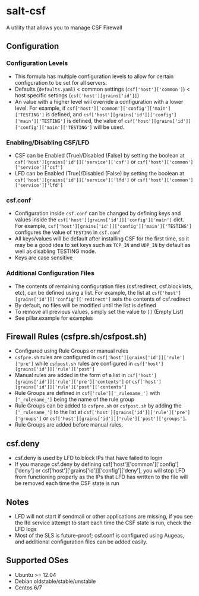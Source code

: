 # salt-csf
A utility that allows you to manage CSF Firewall

## Configuration

### Configuration Levels
 * This formula has multiple configuration levels to allow for certain configuration to be set for all servers.
 * Defaults (`defaults.yaml`) < common settings (`csf['host']['common']`) < host specific settings (`csf['host'][grains['id']]`)
 * An value with a higher level will override a configuration with a lower level. For example, if `csf['host']['common']['config']['main']['TESTING']` is defined, and `csf['host'][grains['id']]['config']['main']['TESTING']` is defined, the value of `csf['host'][grains['id']]['config']['main']['TESTING']` will be used.

### Enabling/Disabling CSF/LFD
 * CSF can be Enabled (True)/Disabled (False) by setting the boolean at `csf['host'][grains['id']]['service']['csf']` or `csf['host']['common']['service']['csf']`
 * LFD can be Enabled (True)/Disabled (False) by setting the boolean at `csf['host'][grains['id']]['service']['lfd']` or `csf['host']['common']['service']['lfd']`

### csf.conf
 * Configuration inside `csf.conf` can be changed by defining keys and values inside the `csf['host'][grains['id']]['config']['main']` dict. For example, `csf['host'][grains['id']]['config']['main']['TESTING']` configures the value of `TESTING` in `csf.conf`
 * All keys/values will be default after installing CSF for the first time, so it may be a good idea to set keys such as `TCP_IN` and `UDP_IN` by default as well as disabling TESTING mode.
 * Keys are case sensitive

### Additional Configuration Files
 * The contents of remaining configuration files (csf.redirect, csf.blocklists, etc), can be defined using a list. For example, the list at `csf['host'][grains['id']]['config']['redirect']` sets the contents of csf.redirect
 * By default, no files will be modified until the list is defined
 * To remove all previous values, simply set the value to `[]` (Empty List)
 * See pillar.example for examples

## Firewall Rules (csfpre.sh/csfpost.sh)
 * Configured using Rule Groups or manual rules
 * `csfpre.sh` rules are configured in `csf['host'][grains['id']]['rule']['pre']` while `csfpost.sh` rules are configured in `csf['host'][grains['id']]['rule']['post']`
 * Manual rules are added in the form of a list in `csf['host'][grains['id']]['rule']['pre']['contents']` or `csf['host'][grains['id']]['rule']['post']['contents']`
 * Rule Groups are defined in `csf['rule']['_rulename_']` with `['_rulename_']` being the name of the rule group
 * Rule Groups can be added to `csfpre.sh` or `csfpost.sh` by adding the `['_rulename_']` to the list at `csf['host'][grains['id']]['rule']['pre']['groups']` or `csf['host'][grains['id']]['rule']['post']['groups']`.
 * Rule Groups are added before manual rules.

## csf.deny
 * csf.deny is used by LFD to block IPs that have failed to login
 * If you manage csf.deny by defining csf['host']['common']['config']['deny'] or csf['host']['grains['id']]['config']['deny'], you will stop LFD from functioning properly as the IPs that LFD has written to the file will be removed each time the CSF state is run

## Notes
 * LFD will not start if sendmail or other applications are missing, if you see the lfd service attempt to start each time the CSF state is run, check the LFD logs
 * Most of the SLS is future-proof; csf.conf is configured using Augeas, and additional configuration files can be added easily.

## Supported OSes
 * Ubuntu >= 12.04
 * Debian oldstable/stable/unstable
 * Centos 6/7
